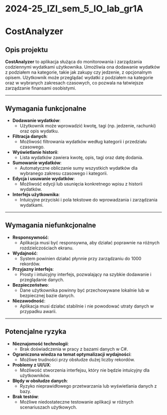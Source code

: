 # 2024-25_IZI_sem_5_IO_lab_gr1A
# CostAnalyzer

## Opis projektu
**CostAnalyzer** to aplikacja służąca do monitorowania i zarządzania codziennymi wydatkami użytkownika. Umożliwia ona dodawanie wydatków z podziałem na kategorie, takie jak zakupy czy jedzenie, z opcjonalnym opisem. Użytkownik może przeglądać wydatki z podziałem na kategorie oraz w wybranych zakresach czasowych, co pozwala na łatwiejsze zarządzanie finansami osobistymi.

---

## Wymagania funkcjonalne
- **Dodawanie wydatków**:
  - Użytkownik może wprowadzić kwotę, tagi (np. jedzenie, rachunki) oraz opis wydatku.
- **Filtracja danych**:
  - Możliwość filtrowania wydatków według kategorii i przedziału czasowego.
- **Wyświetlanie historii**:
  - Lista wydatków zawiera kwotę, opis, tagi oraz datę dodania.
- **Sumowanie wydatków**:
  - Automatyczne obliczanie sumy wszystkich wydatków dla wybranego zakresu czasowego i kategorii.
- **Edycja i usuwanie wydatków**:
  - Możliwość edycji lub usunięcia konkretnego wpisu z historii wydatków.
- **Interfejs użytkownika**:
  - Intuicyjne przyciski i pola tekstowe do wprowadzania i zarządzania wydatkami.

---

## Wymagania niefunkcjonalne
- **Responsywność**:
  - Aplikacja musi być responsywna, aby działać poprawnie na różnych rozdzielczościach ekranu.
- **Wydajność**:
  - System powinien działać płynnie przy zarządzaniu do 1000 rekordów.
- **Przyjazny interfejs**:
  - Prosty i intuicyjny interfejs, pozwalający na szybkie dodawanie i przeglądanie danych.
- **Bezpieczeństwo**:
  - Dane użytkownika powinny być przechowywane lokalnie lub w bezpiecznej bazie danych.
- **Niezawodność**:
  - Aplikacja musi działać stabilnie i nie powodować utraty danych w przypadku awarii.

---

## Potencjalne ryzyka
- **Nieznajomość technologii**:
  - Brak doświadczenia w pracy z bazami danych w C#.
- **Ograniczona wiedza na temat optymalizacji wydajności**:
  - Możliwe trudności przy obsłudze dużej liczby rekordów.
- **Problemy z UI/UX**:
  - Możliwość stworzenia interfejsu, który nie będzie intuicyjny dla użytkowników.
- **Błędy w obsłudze danych**:
  - Ryzyko nieprawidłowego przetwarzania lub wyświetlania danych z bazy.
- **Brak testów**:
  - Możliwe niedostateczne testowanie aplikacji w różnych scenariuszach użytkowych.

